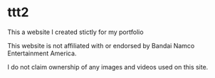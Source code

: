 # ttt2

This a website I created stictly for my portfolio

This website is not affiliated with or endorsed by Bandai Namco Entertainment America.

I do not claim ownership of any images and videos used on this site. 